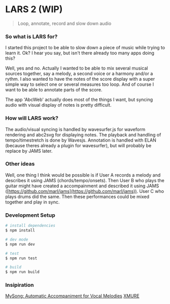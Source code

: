 # LARS 2 (WIP)
> Loop, annotate, record and slow down audio

### So what is LARS for?
I started this project to be able to slow down a piece of music while trying to learn it. Ok? I hear you say, but isn't there already too many apps doing this? 

Well, yes and no. Actually I wanted to be able to mix several musical sources together, say a melody, a second voice or a harmony and/or a rythm. I also wanted to have the notes of the score display with a super simple way to select one or several measures too loop. And of course I want to be able to annotate parts of the score.

The app 'AbcWeb' actually does most of the things I want, but syncing audio with visual display of notes is pretty difficult. 

### How will LARS work?
The audio/visual syncing is handled by wavesurfer.js for waveform rendering and abc2svg for displaying notes. The playback and handling of tempo/timestretch is done by Wavesjs.
Annotation is handled with ELAN (because theres already a plugin for wavesurfer), but will probably be replace by JAMS later. 

### Other ideas
Well, one thing I think would be possible is if User A records a melody and describes it using JAMS (chords/tempo/onsets). Then User B who plays the guitar might have created a accompainment and described it using JAMS ([https://github.com/marl/jams](https://github.com/marl/jams)). User C who plays drums did the same. Then these performances could be mixed together and play in sync.

### Development Setup

```bash
# install dependencies
$ npm install

# dev mode
$ npm run dev

# test
$ npm run test

# build
$ npm run build
```

### Insipiration
[MySong: Automatic Accompaniment for Vocal Melodies](https://www.youtube.com/watch?v=Lud6_I04OkQ)
[XMURE](https://www.youtube.com/watch?v=xp-81IKm-Tg)
